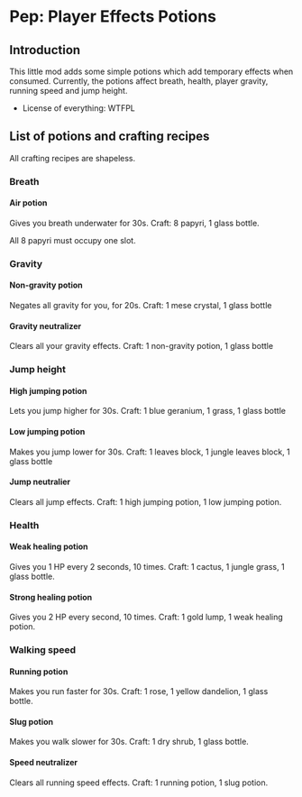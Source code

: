 # Pep: Player Effects Potions

## Introduction
This little mod adds some simple potions which add temporary effects when consumed.
Currently, the potions affect breath, health, player gravity, running speed and jump height.

 * License of everything: WTFPL

## List of potions and crafting recipes
All crafting recipes are shapeless.

### Breath
#### Air potion
Gives you breath underwater for 30s.
Craft: 8 papyri, 1 glass bottle.

All 8 papyri must occupy one slot.

### Gravity
#### Non-gravity potion
Negates all gravity for you, for 20s.
Craft: 1 mese crystal, 1 glass bottle

#### Gravity neutralizer
Clears all your gravity effects.
Craft: 1 non-gravity potion, 1 glass bottle

### Jump height
#### High jumping potion
Lets you jump higher for 30s.
Craft: 1 blue geranium, 1 grass, 1 glass bottle

#### Low jumping potion
Makes you jump lower for 30s.
Craft: 1 leaves block, 1 jungle leaves block, 1 glass bottle

#### Jump neutralier
Clears all jump effects.
Craft: 1 high jumping potion, 1 low jumping potion.


### Health
#### Weak healing potion
Gives you 1 HP every 2 seconds, 10 times.
Craft: 1 cactus, 1 jungle grass, 1 glass bottle.

#### Strong healing potion
Gives you 2 HP every second, 10 times.
Craft: 1 gold lump, 1 weak healing potion.


### Walking speed
#### Running potion
Makes you run faster for 30s.
Craft: 1 rose, 1 yellow dandelion, 1 glass bottle.

#### Slug potion
Makes you walk slower for 30s.
Craft: 1 dry shrub, 1 glass bottle.

#### Speed neutralizer
Clears all running speed effects.
Craft: 1 running potion, 1 slug potion.

